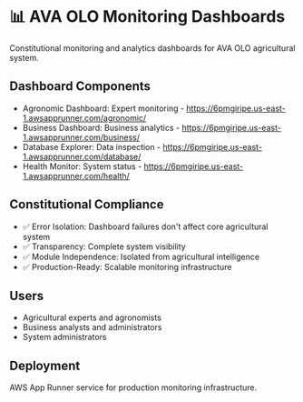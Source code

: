 # 📊 AVA OLO Monitoring Dashboards

Constitutional monitoring and analytics dashboards for AVA OLO agricultural system.

## Dashboard Components
- Agronomic Dashboard: Expert monitoring - https://6pmgiripe.us-east-1.awsapprunner.com/agronomic/
- Business Dashboard: Business analytics - https://6pmgiripe.us-east-1.awsapprunner.com/business/
- Database Explorer: Data inspection - https://6pmgiripe.us-east-1.awsapprunner.com/database/
- Health Monitor: System status - https://6pmgiripe.us-east-1.awsapprunner.com/health/

## Constitutional Compliance
- ✅ Error Isolation: Dashboard failures don't affect core agricultural system
- ✅ Transparency: Complete system visibility
- ✅ Module Independence: Isolated from agricultural intelligence
- ✅ Production-Ready: Scalable monitoring infrastructure

## Users
- Agricultural experts and agronomists
- Business analysts and administrators
- System administrators

## Deployment
AWS App Runner service for production monitoring infrastructure.
